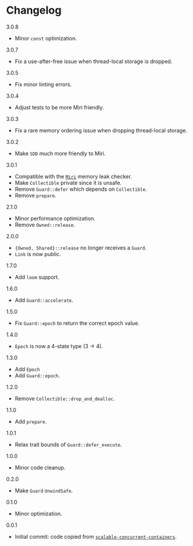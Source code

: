 # Changelog

3.0.8

* Minor `const` optimization.

3.0.7

* Fix a use-after-free issue when thread-local storage is dropped.

3.0.5

* Fix minor linting errors.

3.0.4

* Adjust tests to be more Miri friendly.

3.0.3

* Fix a rare memory ordering issue when dropping thread-local storage.

3.0.2

* Make `SDD` much more friendly to Miri.

3.0.1

* Compatible with the [`Miri`](https://github.com/rust-lang/miri) memory leak checker.
* Make `Collectible` private since it is unsafe.
* Remove `Guard::defer` which depends on `Collectible`.
* Remove `prepare`.

2.1.0

* Minor performance optimization.
* Remove `Owned::release`.

2.0.0

* `{Owned, Shared}::release` no longer receives a `Guard`.
* `Link` is now public.

1.7.0

* Add `loom` support.

1.6.0

* Add `Guard::accelerate`.

1.5.0

* Fix `Guard::epoch` to return the correct epoch value.

1.4.0

* `Epoch` is now a 4-state type (3 -> 4).

1.3.0

* Add `Epoch`
* Add `Guard::epoch`.

1.2.0

* Remove `Collectible::drop_and_dealloc`.

1.1.0

* Add `prepare`.

1.0.1

* Relax trait bounds of `Guard::defer_execute`.

1.0.0

* Minor code cleanup.

0.2.0

* Make `Guard` `UnwindSafe`.

0.1.0

* Minor optimization.

0.0.1

* Initial commit: code copied from [`scalable-concurrent-containers`](https://github.com/wvwwvwwv/scalable-concurrent-containers).
